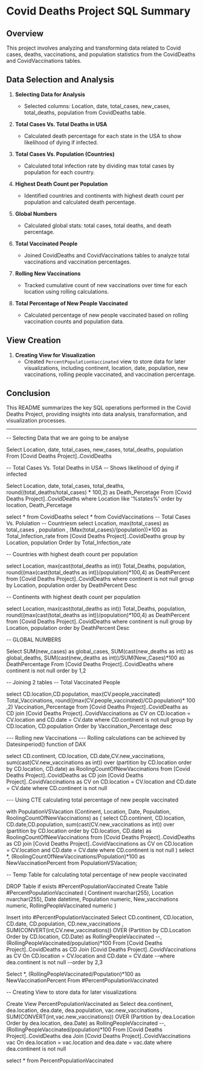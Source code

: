 # Covid Deaths Project SQL Summary

## Overview
This project involves analyzing and transforming data related to Covid cases, deaths, vaccinations, and population statistics from the CovidDeaths and CovidVaccinations tables.

## Data Selection and Analysis

1. **Selecting Data for Analysis**
   - Selected columns: Location, date, total_cases, new_cases, total_deaths, population from CovidDeaths table.

2. **Total Cases Vs. Total Deaths in USA**
   - Calculated death percentage for each state in the USA to show likelihood of dying if infected.

3. **Total Cases Vs. Population (Countries)**
   - Calculated total infection rate by dividing max total cases by population for each country.

4. **Highest Death Count per Population**
   - Identified countries and continents with highest death count per population and calculated death percentage.

5. **Global Numbers**
   - Calculated global stats: total cases, total deaths, and death percentage.

6. **Total Vaccinated People**
   - Joined CovidDeaths and CovidVaccinations tables to analyze total vaccinations and vaccination percentages.

7. **Rolling New Vaccinations**
   - Tracked cumulative count of new vaccinations over time for each location using rolling calculations.

8. **Total Percentage of New People Vaccinated**
   - Calculated percentage of new people vaccinated based on rolling vaccination counts and population data.

## View Creation

1. **Creating View for Visualization**
   - Created `PercentPopulationVaccinated` view to store data for later visualizations, including continent, location, date, population, new vaccinations, rolling people vaccinated, and vaccination percentage.

## Conclusion
This README summarizes the key SQL operations performed in the Covid Deaths Project, providing insights into data analysis, transformation, and visualization processes.

------------------------------------------------------------------------------------------------------------------------------------------------------------------------------------------------------------------


-- Selecting Data that we are going to be analyse

Select Location, date, total_cases, new_cases, total_deaths, population
From [Covid Deaths Project]..CovidDeaths

-- Total Cases Vs. Total Deaths in USA
-- Shows likelihood of dying if infected

Select Location, date, total_cases, total_deaths, round((total_deaths/total_cases) * 100,2) as Death_Percetage
From [Covid Deaths Project]..CovidDeaths
where Location like '%states%'
order by location, Death_Percetage

select  * from CovidDeaths
select  * from CovidVaccinations
-- Total Cases Vs. Polulation
-- Countriesm
select Location, max(total_cases) as total_cases , population , (Max(total_cases)/(population))*100 as Total_Infection_rate
from [Covid Deaths Project]..CovidDeaths
group by Location, population
Order by Total_Infection_rate


-- Countries with highest death count per population

select Location, max(cast(total_deaths as int)) Total_Deaths, population, round((max(cast(total_deaths as int))/population)*100,4) as DeathPercent
from [Covid Deaths Project]..CovidDeaths
where continent is not null
group by Location, population
order by DeathPercent Desc

-- Continents with highest death count per population

select Location, max(cast(total_deaths as int)) Total_Deaths, population, round((max(cast(total_deaths as int))/population)*100,4) as DeathPercent
from [Covid Deaths Project]..CovidDeaths
where continent is null
group by Location, population
order by DeathPercent Desc


-- GLOBAL NUMBERS

Select SUM(new_cases) as global_cases, SUM(cast(new_deaths as int)) as global_deaths, SUM(cast(new_deaths as int))/SUM(New_Cases)*100 as DeathPercentage
From [Covid Deaths Project]..CovidDeaths
where continent is not null 
order by 1,2
	
-- Joining 2 tables
-- Total Vaccinated People

select CD.location,CD.population, max(CV.people_vaccinated) Total_Vaccinations, round((max(CV.people_vaccinated)/CD.population)* 100 ,2) Vaccination_Percentage from [Covid Deaths Project]..CovidDeaths as CD
join [Covid Deaths Project]..CovidVaccinations as CV
on CD.location = CV.location and
CD.date = CV.date
where CD.continent is not null
group by CD.location, CD.population
Order by Vaccination_Percentage desc

--- Rolling new Vaccinations 
--- Rolling calculations can be achieved by Datesinperiod() function of DAX

select CD.continent, CD.location, CD.date,CV.new_vaccinations, 
sum(cast(CV.new_vaccinations as int)) over (partition by CD.location order by CD.location, CD.date) as RoolingCountOfNewVaccinations
from [Covid Deaths Project]..CovidDeaths as CD
join [Covid Deaths Project]..CovidVaccinations as CV
	on CD.location = CV.location 
	and
	CD.date = CV.date
where CD.continent is not null


--- Using CTE calculating total percentage of new people vaccinated

with PopulationVSVacation (Continent, Location, Date, Population, RoolingCountOfNewVaccinations)
as (
	select CD.continent, CD.location, CD.date,CD.population, sum(cast(CV.new_vaccinations as int)) over (partition by CD.location order by CD.location, CD.date) as RoolingCountOfNewVaccinations
	from [Covid Deaths Project]..CovidDeaths as CD
	join [Covid Deaths Project]..CovidVaccinations as CV
		on CD.location = CV.location 
		and
		CD.date = CV.date
	where CD.continent is not null
)
select *, (RoolingCountOfNewVaccinations/Population)*100 as NewVaccinationPercent from PopulationVSVacation;


-- Temp Table for calculating total percentage of new people vaccinated

DROP Table if exists #PercentPopulationVaccinated
Create Table #PercentPopulationVaccinated
(
Continent nvarchar(255),
Location nvarchar(255),
Date datetime,
Population numeric,
New_vaccinations numeric,
RollingPeopleVaccinated numeric
)

Insert into #PercentPopulationVaccinated
Select CD.continent, CD.location, CD.date, CD.population, CD.new_vaccinations
, SUM(CONVERT(int,CV.new_vaccinations)) OVER (Partition by CD.Location Order by CD.location, CD.Date) as RollingPeopleVaccinated
--, (RollingPeopleVaccinated/population)*100
From [Covid Deaths Project]..CovidDeaths as CD
Join [Covid Deaths Project]..CovidVaccinations as CV
	On CD.location = CV.location
	and CD.date = CV.date
--where dea.continent is not null 
--order by 2,3

Select *, (RollingPeopleVaccinated/Population)*100 as NewVaccinationPercent
From #PercentPopulationVaccinated


-- Creating View to store data for later visualizations


Create View PercentPopulationVaccinated as
Select dea.continent, dea.location, dea.date, dea.population, vac.new_vaccinations
, SUM(CONVERT(int,vac.new_vaccinations)) OVER (Partition by dea.Location Order by dea.location, dea.Date) as RollingPeopleVaccinated
--, (RollingPeopleVaccinated/population)*100
From [Covid Deaths Project]..CovidDeaths dea
Join [Covid Deaths Project]..CovidVaccinations vac
	On dea.location = vac.location
	and dea.date = vac.date
where dea.continent is not null 

select * from PercentPopulationVaccinated
